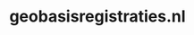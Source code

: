 ---
layout: post
title: "geobasisregistraties.nl"
internal_url: "/dutchgov/geobasisregistraties.nl.html"
subdomains_count: 7
all_subdomains_count: 21
urls_count: 4
ssl_rank: 100
http_rank: 70
url_link: /data/geobasisregistraties.nl/urls.txt
all_subdomains_link: /data/geobasisregistraties.nl/all_subdomains.txt
subdomains_link: /data/geobasisregistraties.nl/subdomains.txt
categories: dutchgov
---
